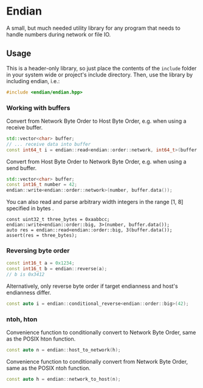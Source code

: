 # Endian

A small, but much needed utility library for any program that needs to handle numbers during network or file IO.

## Usage

This is a header-only library, so just place the contents of the `include` folder in your system wide or project's include directory. Then, use the library by including endian, i.e.:
```c++
#include <endian/endian.hpp>
```

### Working with buffers

Convert from Network Byte Order to Host Byte Order, e.g. when using a receive buffer.
```c++
std::vector<char> buffer;
// ... receive data into buffer
const int64_t i = endian::read<endian::order::network, int64_t>(buffer.data());
```

Convert from Host Byte Order to Network Byte Order, e.g. when using a send buffer.
```c++
std::vector<char> buffer;
const int16_t number = 42; 
endian::write<endian::order::network>(number, buffer.data());
```

You can also read and parse arbitrary width integers in the range [1, 8] specified in bytes .
```
const uint32_t three_bytes = 0xaabbcc;
endian::write<endian::order::big, 3>(number, buffer.data());
auto res = endian::read<endian::order::big, 3(buffer.data());
assert(res = three_bytes);
```

### Reversing byte order

```c++
const int16_t a = 0x1234; 
const int16_t b = endian::reverse(a);
// b is 0x3412
```

Alternatively, only reverse byte order if target endianness and host's endianness differ.
```c++
const auto i = endian::conditional_reverse<endian::order::big>(42);
```

### ntoh, hton

Convenience function to conditionally convert to Network Byte Order, same as the POSIX hton function.
```c++
const auto n = endian::host_to_network(h);
```

Convenience function to conditionally convert from Network Byte Order, same as the POSIX ntoh function.
```c++
const auto h = endian::network_to_host(n);
```
